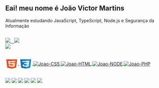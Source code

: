 ## Eai! meu nome é João Victor Martins
Atualmente estudando JavaScript, TypeScript, Node.js e Segurança da Informação
##
<div style="display: inline_block">
    <a href="https://github.com/jaovic">
    <img height="160em" src="https://github-readme-stats.vercel.app/api?username=jaovic&show_icons=true&theme=dark&include_all_commits=true&count_private=true"/>
    &nbsp
    <img height="160em" src="https://github-readme-stats.vercel.app/api/top-langs/?username=jaovic&layout=compact&langs_count=7&theme=dark"/>
    </br>
    
  <img height="400em" src="https://i.imgur.com/lBCTAbO.jpg"/>
  
</div>

##

</div>
<div style="display: inline_block">
  <img align="center" alt="Joao-HTML" height="30" width="40" src="https://raw.githubusercontent.com/devicons/devicon/master/icons/html5/html5-original.svg">
  <img align="center" alt="Joao-CSS" height="30" width="40" src="https://raw.githubusercontent.com/devicons/devicon/master/icons/css3/css3-original.svg">
  <img align="center" alt="Joao-CSS" height="30" width="40" src="https://cdn.jsdelivr.net/gh/devicons/devicon/icons/javascript/javascript-plain.svg">
  <img align="center" alt="Joao-HTML" height="30" width="40" src="https://cdn.jsdelivr.net/gh/devicons/devicon/icons/typescript/typescript-original.svg">
  <img align="center" alt="Joao-NODE" height="30" width="40" src="https://cdn.jsdelivr.net/gh/devicons/devicon/icons/nodejs/nodejs-original.svg">
  <img align="center" alt="Joao-PHP" height="30" width="40" src="https://cdn.jsdelivr.net/gh/devicons/devicon/icons/linux/linux-original.svg" />
</div>

##

<div>
<a href="https://api.whatsapp.com/send/?phone=5531991163672&text&app_absent=0" target="_blank"><img src="https://img.shields.io/badge/WhatsApp-25D366?style=for-the-badge&logo=whatsapp&logoColor=white" target="_blank"></a>
<a href="https://www.instagram.com/joaoviiictoor/" target="_blank"><img src="https://img.shields.io/badge/-Instagram-%23E4405F?style=for-the-badge&logo=instagram&logoColor=white" target="_blank"></a>
<a href="https://www.twitch.tv/xaovic" target="_blank"><img src="https://img.shields.io/badge/Twitch-9146FF?style=for-the-badge&logo=twitch&logoColor=white" target="_blank"></a>
<a href="https://steamcommunity.com/profiles/76561198070976393/" target="_blank"><img src="https://img.shields.io/badge/Steam-000000?style=for-the-badge&logo=steam&logoColor=white" target="_blank"></a> 
<a href = "mailto:jvmsf05@gmail.com"><img src="https://img.shields.io/badge/-Gmail-%23333?style=for-the-badge&logo=gmail&logoColor=white" target="_blank"></a>
<a href="https://www.linkedin.com/in/jo%C3%A3o-victor-martins-22100a164/" target="_blank"><img src="https://img.shields.io/badge/LinkedIn-0077B5?style=for-the-badge&logo=linkedin&logoColor=white" target="_blank"></a> 
</div>
